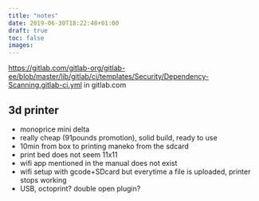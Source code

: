 ```yaml
---
title: "notes"
date: 2019-06-30T18:22:48+01:00
draft: true
toc: false
images:
---
```


https://gitlab.com/gitlab-org/gitlab-ee/blob/master/lib/gitlab/ci/templates/Security/Dependency-Scanning.gitlab-ci.yml in gitlab.com

## 3d printer

* monoprice mini delta
* really cheap (91pounds promotion), solid build, ready to use
* 10min from box to printing maneko from the sdcard
* print bed does not seem 11x11
* wifi app mentioned in the manual does not exist
* wifi setup with gcode+SDcard but everytime a file is uploaded, printer stops working
* USB, octoprint? double open plugin?
